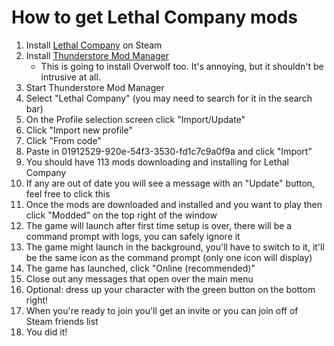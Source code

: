 # How to get Lethal Company mods

1. Install [Lethal Company](https://store.steampowered.com/app/1966720/Lethal_Company/) on Steam
1. Install [Thunderstore Mod Manager](https://www.overwolf.com/app/Thunderstore-Thunderstore_Mod_Manager)
    - This is going to install Overwolf too. It's annoying, but it shouldn't be intrusive at all.
1. Start Thunderstore Mod Manager
1. Select "Lethal Company" (you may need to search for it in the search bar)
1. On the Profile selection screen click "Import/Update"
1. Click "Import new profile"
1. Click "From code"
1. Paste in 01912529-920e-54f3-3530-fd1c7c9a0f9a and click "Import"
1. You should have 113 mods downloading and installing for Lethal Company
1. If any are out of date you will see a message with an "Update" button, feel free to click this
1. Once the mods are downloaded and installed and you want to play then click "Modded" on the top right of the window
1. The game will launch after first time setup is over, there will be a command prompt with logs, you can safely ignore it
1. The game might launch in the background, you'll have to switch to it, it'll be the same icon as the command prompt (only one icon will display)
1. The game has launched, click "Online (recommended)"
1. Close out any messages that open over the main menu
1. Optional: dress up your character with the green button on the bottom right!
1. When you're ready to join you'll get an invite or you can join off of Steam friends list
1. You did it!
